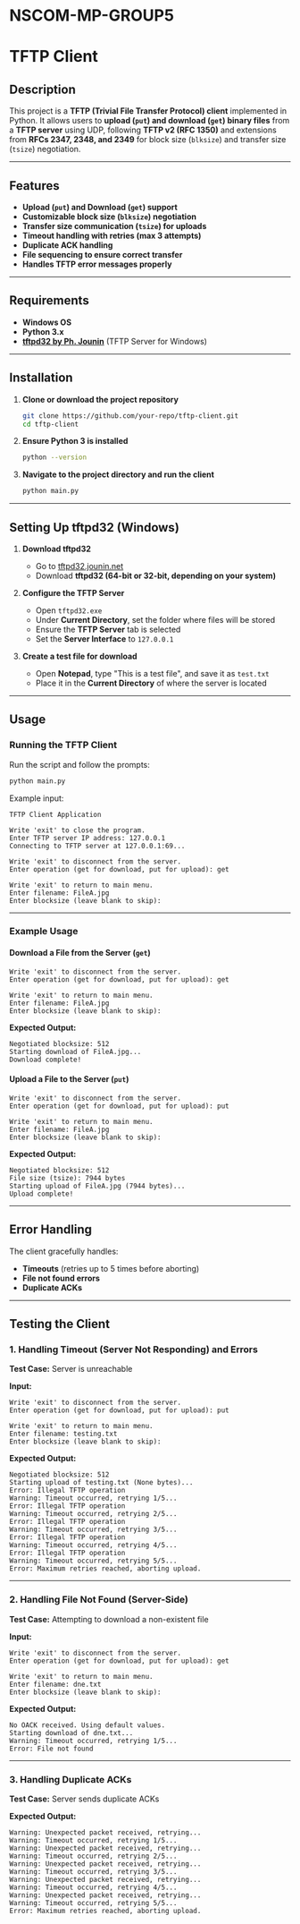 # NSCOM-MP-GROUP5

# TFTP Client

## Description
This project is a **TFTP (Trivial File Transfer Protocol) client** implemented in Python. It allows users to **upload (`put`) and download (`get`) binary files** from a **TFTP server** using UDP, following **TFTP v2 (RFC 1350)** and extensions from **RFCs 2347, 2348, and 2349** for block size (`blksize`) and transfer size (`tsize`) negotiation.

---

## Features
- **Upload (`put`) and Download (`get`) support**
- **Customizable block size (`blksize`) negotiation**
- **Transfer size communication (`tsize`) for uploads**
- **Timeout handling with retries (max 3 attempts)**
- **Duplicate ACK handling**
- **File sequencing to ensure correct transfer**
- **Handles TFTP error messages properly**

---

## Requirements
- **Windows OS**
- **Python 3.x**
- **[tftpd32 by Ph. Jounin](http://tftpd32.jounin.net/tftpd32.html)** (TFTP Server for Windows)

---

## Installation
1. **Clone or download the project repository**
   ```bash
   git clone https://github.com/your-repo/tftp-client.git
   cd tftp-client
   ```
2. **Ensure Python 3 is installed**
   ```bash
   python --version
   ```
3. **Navigate to the project directory and run the client**
   ```bash
   python main.py
   ```

---

## Setting Up tftpd32 (Windows)
1. **Download tftpd32**
   - Go to [tftpd32.jounin.net](http://tftpd32.jounin.net/tftpd32.html)
   - Download **tftpd32 (64-bit or 32-bit, depending on your system)**

2. **Configure the TFTP Server**
   - Open `tftpd32.exe`
   - Under **Current Directory**, set the folder where files will be stored
   - Ensure the **TFTP Server** tab is selected
   - Set the **Server Interface** to `127.0.0.1`

3. **Create a test file for download**
   - Open **Notepad**, type "This is a test file", and save it as `test.txt`
   - Place it in the **Current Directory** of where the server is located

---

## Usage

### Running the TFTP Client
Run the script and follow the prompts:
```bash
python main.py
```
Example input:
```
TFTP Client Application

Write 'exit' to close the program.
Enter TFTP server IP address: 127.0.0.1
Connecting to TFTP server at 127.0.0.1:69...

Write 'exit' to disconnect from the server.
Enter operation (get for download, put for upload): get

Write 'exit' to return to main menu.
Enter filename: FileA.jpg
Enter blocksize (leave blank to skip):
```

---

### Example Usage

#### Download a File from the Server (`get`)
```
Write 'exit' to disconnect from the server.
Enter operation (get for download, put for upload): get

Write 'exit' to return to main menu.
Enter filename: FileA.jpg
Enter blocksize (leave blank to skip):
```
**Expected Output:**
```
Negotiated blocksize: 512
Starting download of FileA.jpg...
Download complete!
```

#### Upload a File to the Server (`put`)
```
Write 'exit' to disconnect from the server.
Enter operation (get for download, put for upload): put

Write 'exit' to return to main menu.
Enter filename: FileA.jpg
Enter blocksize (leave blank to skip):
```
**Expected Output:**
```
Negotiated blocksize: 512
File size (tsize): 7944 bytes
Starting upload of FileA.jpg (7944 bytes)...
Upload complete!
```

---

## Error Handling
The client gracefully handles:
- **Timeouts** (retries up to 5 times before aborting)
- **File not found errors**
- **Duplicate ACKs**

---

## Testing the Client

### 1. Handling Timeout (Server Not Responding) and Errors
**Test Case:** Server is unreachable

**Input:**
```
Write 'exit' to disconnect from the server.
Enter operation (get for download, put for upload): put

Write 'exit' to return to main menu.
Enter filename: testing.txt
Enter blocksize (leave blank to skip):
```
**Expected Output:**
```
Negotiated blocksize: 512
Starting upload of testing.txt (None bytes)...
Error: Illegal TFTP operation
Warning: Timeout occurred, retrying 1/5...
Error: Illegal TFTP operation
Warning: Timeout occurred, retrying 2/5...
Error: Illegal TFTP operation
Warning: Timeout occurred, retrying 3/5...
Error: Illegal TFTP operation
Warning: Timeout occurred, retrying 4/5...
Error: Illegal TFTP operation
Warning: Timeout occurred, retrying 5/5...
Error: Maximum retries reached, aborting upload.
```

---

### 2. Handling File Not Found (Server-Side)
**Test Case:** Attempting to download a non-existent file

**Input:**
```
Write 'exit' to disconnect from the server.
Enter operation (get for download, put for upload): get

Write 'exit' to return to main menu.
Enter filename: dne.txt
Enter blocksize (leave blank to skip):
```
**Expected Output:**
```
No OACK received. Using default values.
Starting download of dne.txt...
Warning: Timeout occurred, retrying 1/5...
Error: File not found
```

---

### 3. Handling Duplicate ACKs
**Test Case:** Server sends duplicate ACKs

**Expected Output:**
```
Warning: Unexpected packet received, retrying...
Warning: Timeout occurred, retrying 1/5...
Warning: Unexpected packet received, retrying...
Warning: Timeout occurred, retrying 2/5...
Warning: Unexpected packet received, retrying...
Warning: Timeout occurred, retrying 3/5...
Warning: Unexpected packet received, retrying...
Warning: Timeout occurred, retrying 4/5...
Warning: Unexpected packet received, retrying...
Warning: Timeout occurred, retrying 5/5...
Error: Maximum retries reached, aborting upload.
```